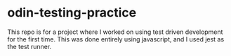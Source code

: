 # odin-testing-practice

This repo is for a project where I worked on using test driven development for the first time.
This was done entirely using javascript, and I used jest as the test runner.
